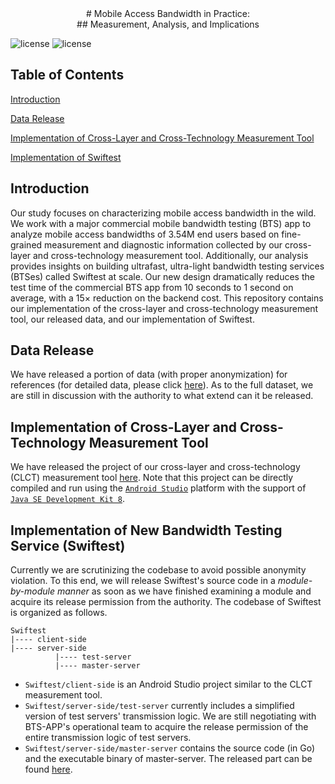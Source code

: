 <head>
    <script src="https://cdn.mathjax.org/mathjax/latest/MathJax.js?config=TeX-AMS-MML_HTMLorMML" type="text/javascript"></script>
    <script type="text/x-mathjax-config">
        MathJax.Hub.Config({
            tex2jax: {
            skipTags: ['script', 'noscript', 'style', 'textarea', 'pre'],
            inlineMath: [['$','$']]
            }
        });
    </script>
</head>

<center> # Mobile Access Bandwidth in Practice: </center>
<center> ## Measurement, Analysis, and Implications </center>

![license](https://img.shields.io/badge/GuestOS-Androidx86-green "Android")
![license](https://img.shields.io/badge/Licence-Apache%202.0-blue.svg "Apache")

## Table of Contents
[Introduction](#introduction)

[Data Release](#data-release)

[Implementation of Cross-Layer and Cross-Technology Measurement Tool](#implementation-of-cross-layer-and-cross-technology-measurement-tool)

[Implementation of Swiftest](#implementation-of-swiftest)

## Introduction
Our study focuses on characterizing mobile access bandwidth in the wild. We work with a major commercial mobile bandwidth testing (BTS) app to analyze mobile access bandwidths of 3.54M end users based on fine-grained measurement and diagnostic information collected by our cross-layer and cross-technology measurement tool.
Additionally, our analysis provides insights on building ultrafast, ultra-light bandwidth testing services (BTSes) called Swiftest at scale.
Our new design dramatically reduces the test time of the commercial BTS app from 10 seconds to 1 second on average, with a 15$\times$ reduction on the backend cost.
This repository contains our implementation of the cross-layer and cross-technology measurement tool, our released data, and our implementation of Swiftest.

## Data Release
We have released a portion of data (with proper anonymization) for references (for detailed data, please click [here](https://github.com/mobilebandwidth/mobilebandwidth.github.io/tree/main/data)).
As to the full dataset, we are still in discussion with the authority to what extend can it be released.

## Implementation of Cross-Layer and Cross-Technology Measurement Tool
We have released the project of our cross-layer and cross-technology (CLCT) measurement tool [here](https://github.com/mobilebandwidth/mobilebandwidth.github.io/tree/main/CLCT-Measurement). Note that this project can be directly compiled and run using the [`Android Studio`](https://developer.android.com/studio) platform with the support of [`Java SE Development Kit 8`](https://www.oracle.com/java/technologies/downloads/).

## Implementation of New Bandwidth Testing Service (Swiftest)
Currently we are scrutinizing the codebase to avoid possible anonymity violation. To this end, we will release Swiftest's source code in a *module-by-module manner* as soon as we have finished examining a module and acquire its release permission from the authority. The codebase of Swiftest is organized as follows.
```
Swiftest
|---- client-side
|---- server-side
          |---- test-server
          |---- master-server
```
+ `Swiftest/client-side` is an Android Studio project similar to the CLCT measurement tool.
+ `Swiftest/server-side/test-server` currently includes a simplified version of test servers' transmission logic. We are still negotiating with BTS-APP's operational team to acquire the release permission of the entire transmission logic of test servers.
+ `Swiftest/server-side/master-server` contains the source code (in Go) and the executable binary of master-server.
The released part can be found [here](https://github.com/mobilebandwidth/mobilebandwidth.github.io/tree/main/Swiftest).
